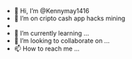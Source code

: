 - 👋 Hi, I’m @Kennymay1416
- 👀 I’m on cripto cash app hacks mining
- 
- 🌱 I’m currently learning ...
- 💞️ I’m looking to collaborate on ...
- 📫 How to reach me ...

<!---how ti be a minnor
cash app
Kennymay1416/Kennymay1416 is a ✨ special ✨ repository because its `README.md` (this file) appears on your GitHub profile.
You can click the Preview link to take a look at your changes.
--->
